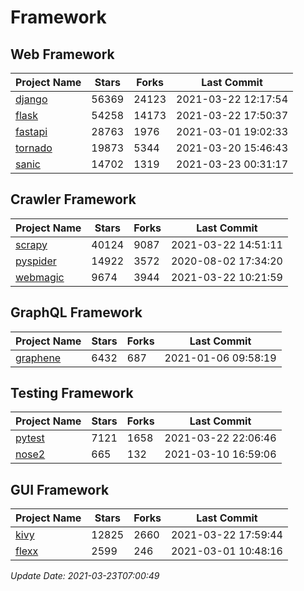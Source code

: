 # Framework

## Web Framework
| Project Name | Stars | Forks | Last Commit |
| ------------ | ----- | ----- | ----------- |
| [django](https://github.com/django/django) | 56369 | 24123 | 2021-03-22 12:17:54 |
| [flask](https://github.com/pallets/flask) | 54258 | 14173 | 2021-03-22 17:50:37 |
| [fastapi](https://github.com/tiangolo/fastapi) | 28763 | 1976 | 2021-03-01 19:02:33 |
| [tornado](https://github.com/tornadoweb/tornado) | 19873 | 5344 | 2021-03-20 15:46:43 |
| [sanic](https://github.com/sanic-org/sanic) | 14702 | 1319 | 2021-03-23 00:31:17 |

## Crawler Framework
| Project Name | Stars | Forks | Last Commit |
| ------------ | ----- | ----- | ----------- |
| [scrapy](https://github.com/scrapy/scrapy) | 40124 | 9087 | 2021-03-22 14:51:11 |
| [pyspider](https://github.com/binux/pyspider) | 14922 | 3572 | 2020-08-02 17:34:20 |
| [webmagic](https://github.com/code4craft/webmagic) | 9674 | 3944 | 2021-03-22 10:21:59 |

## GraphQL Framework
| Project Name | Stars | Forks | Last Commit |
| ------------ | ----- | ----- | ----------- |
| [graphene](https://github.com/graphql-python/graphene) | 6432 | 687 | 2021-01-06 09:58:19 |

## Testing Framework
| Project Name | Stars | Forks | Last Commit |
| ------------ | ----- | ----- | ----------- |
| [pytest](https://github.com/pytest-dev/pytest) | 7121 | 1658 | 2021-03-22 22:06:46 |
| [nose2](https://github.com/nose-devs/nose2) | 665 | 132 | 2021-03-10 16:59:06 |

## GUI Framework
| Project Name | Stars | Forks | Last Commit |
| ------------ | ----- | ----- | ----------- |
| [kivy](https://github.com/kivy/kivy) | 12825 | 2660 | 2021-03-22 17:59:44 |
| [flexx](https://github.com/flexxui/flexx) | 2599 | 246 | 2021-03-01 10:48:16 |

*Update Date: 2021-03-23T07:00:49*